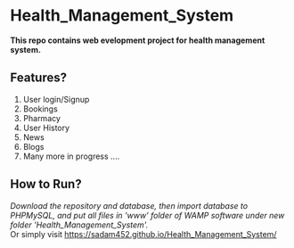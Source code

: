 # Health_Management_System
<b>This repo contains web evelopment project for health management system.</b><br>
## Features?
1. User login/Signup<br>
2. Bookings<br>
3. Pharmacy<br>
4. User History<br>
5. News<br>
6. Blogs<br>
7. Many more in progress ....

## How to Run?
_Download the repository and database, then import database to PHPMySQL, and put all files in 'www' folder of WAMP software under new folder 'Health_Management_System'._<br>
Or simply visit https://sadam452.github.io/Health_Management_System/
